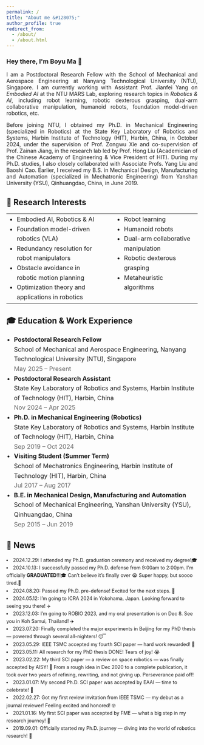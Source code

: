 ```yaml
---
permalink: /
title: "About me &#128075;"
author_profile: true
redirect_from: 
  - /about/
  - /about.html
---
```



<h3>Hey there, I'm Boyu Ma 🌟</h3>
<p align = "justify"> 
  I am a Postdoctoral Research Fellow with the School of Mechanical and Aerospace Engineering at Nanyang Technological University (NTU), Singapore. I am currently working with Assistant Prof. <a href="https://marsyang.site/" target="_blank" rel="noopener noreferrer" style="text-decoration: none;">Jianfei Yang</a> on <em>Embodied AI</em> at the <a href="https://marslab.tech/" target="_blank" rel="noopener noreferrer" style="text-decoration: none;">NTU MARS Lab</a>, exploring research topics in <em>Robotics & AI</em>, including robot learning, robotic dexterous grasping, dual-arm collaborative manipulation, humanoid robots, foundation model-driven robotics, etc.
</p> 
<p align = "justify"> 
Before joining NTU, I obtained my Ph.D. in Mechanical Engineering (specialized in Robotics) at the State Key Laboratory of Robotics and Systems, Harbin Institute of Technology (HIT), Harbin, China, in October 2024, under the supervision of Prof. <a href="https://homepage.hit.edu.cn/xiezongwu?lang=zh" target="_blank" rel="noopener noreferrer" style="text-decoration: none;">Zongwu Xie</a> and co-supervision of Prof. <a href="https://homepage.hit.edu.cn/jiangzainan?lang=zh" target="_blank" rel="noopener noreferrer" style="text-decoration: none;">Zainan Jiang</a>, in the research lab led by Prof. <a href="https://homepage.hit.edu.cn/liuhong?lang=zh" target="_blank" rel="noopener noreferrer" style="text-decoration: none;">Hong Liu</a> (Academician of the Chinese Academy of Engineering & Vice President of HIT). During my Ph.D. studies, I also closely collaborated with Associate Profs. <a href="https://homepage.hit.edu.cn/liuyanghit?lang=zh" target="_blank" rel="noopener noreferrer" style="text-decoration: none;">Yang Liu</a> and <a href="https://homepage.hit.edu.cn/caobaoshi?lang=zh" target="_blank" rel="noopener noreferrer" style="text-decoration: none;">Baoshi Cao</a>. Earlier, I received my B.S. in Mechanical Design, Manufacturing and Automation (specialized in Mechatronic Engineering) from Yanshan University (YSU), Qinhuangdao, China, in June 2019.
</p>


🤖 Research Interests
------
<table style="width: 100%; border-collapse: collapse; border: none; font-size: 16px; line-height: 1.6;">
  <tr>
    <td style="vertical-align: top; padding-right: 20px; border: none;">
      <ul style="margin: 0; padding-left: 1.2em; font-size: inherit; line-height: inherit;">
        <li>Embodied AI, Robotics & AI</li>
        <li>Foundation model-driven robotics (VLA)</li>
        <li>Redundancy resolution for robot manipulators</li>
        <li>Obstacle avoidance in robotic motion planning</li>
        <li>Optimization theory and applications in robotics</li>
      </ul>
    </td>
    <td style="vertical-align: top; padding-left: 20px; border: none;">
      <ul style="margin: 0; padding-left: 1.2em; font-size: inherit; line-height: inherit;">
        <li>Robot learning</li>
        <li>Humanoid robots</li>
        <li>Dual-arm collaborative manipulation</li>
        <li>Robotic dexterous grasping</li>
        <li>Metaheuristic algorithms</li>
      </ul>
    </td>
  </tr>
</table>





🎓 Education & Work Experience
------
<ul style="list-style: disc; padding-left: 20px; font-size: 16px; line-height: 1.6;">
  <li>
    <strong>Postdoctoral Research Fellow</strong><br>
    School of Mechanical and Aerospace Engineering, Nanyang Technological University (NTU), Singapore<br>
    <span style="color: #666;">May 2025 – Present</span>
  </li>
  <li>
    <strong>Postdoctoral Research Assistant</strong><br>
    State Key Laboratory of Robotics and Systems, Harbin Institute of Technology (HIT), Harbin, China<br>
    <span style="color: #666;">Nov 2024 – Apr 2025</span>
  </li>
  <li>
    <strong>Ph.D. in Mechanical Engineering (Robotics)</strong><br>
    State Key Laboratory of Robotics and Systems, Harbin Institute of Technology (HIT), Harbin, China<br>
    <span style="color: #666;">Sep 2019 – Oct 2024</span>
  </li>
  <li>
    <strong>Visiting Student (Summer Term)</strong><br>
    School of Mechatronics Engineering, Harbin Institute of Technology (HIT), Harbin, China<br>
    <span style="color: #666;">Jul 2017 – Aug 2017</span>
  </li>
  <li>
    <strong>B.E. in Mechanical Design, Manufacturing and Automation</strong><br>
    School of Mechanical Engineering, Yanshan University (YSU), Qinhuangdao, China<br>
    <span style="color: #666;">Sep 2015 – Jun 2019</span>
  </li>
</ul>

📣 News
------



<li style="font-size: 0.9em; line-height: 1.6;">2024.12.29: I attended my Ph.D. graduation ceremony and received my degree!🎓</li>
<li style="font-size: 0.9em; line-height: 1.6;">2024.10.13: I successfully passed my Ph.D. defense from 9:00am to 2:00pm. I'm officially <strong>GRADUATED</strong>!!!🎓 Can’t believe it’s finally over 😭 Super happy, but soooo tired.🤯</li>
<li style="font-size: 0.9em; line-height: 1.6;">2024.08.20: Passed my Ph.D. pre-defense! Excited for the next steps. 💪 </li>
<li style="font-size: 0.9em; line-height: 1.6;">2024.05.12: I’m going to ICRA 2024 in Yokohama, Japan. Looking forward to seeing you there! ✈️</li>
<li style="font-size: 0.9em; line-height: 1.6;">2023.12.03: I’m going to ROBIO 2023, and my oral presentation is on Dec 8. See you in Koh Samui, Thailand! ✈️</li>
<li style="font-size: 0.9em; line-height: 1.6;">2023.07.20: Finally completed the major experiments in Beijing for my PhD thesis — powered through several all-nighters! 😴</li>
<li style="font-size: 0.9em; line-height: 1.6;">2023.05.29: IEEE TSMC accepted my fourth SCI paper  — hard work rewarded! 💪</li>
<li style="font-size: 0.9em; line-height: 1.6;">2023.05.11: All research for my PhD thesis DONE! Tears of joy! 😭</li>
<li style="font-size: 0.9em; line-height: 1.6;">2023.02.22: My third SCI paper — a review on space robotics — was finally accepted by AISY! 🚀 From a rough idea in Dec 2020 to a complete publication, it took over two years of refining, rewriting, and not giving up. Perseverance paid off! </li>
<li style="font-size: 0.9em; line-height: 1.6;">2023.01.07: My second Ph.D. SCI paper was accepted by EAAI — time to celebrate! 🎉</li>
<li style="font-size: 0.9em; line-height: 1.6;">2022.02.27: Got my first review invitation from IEEE TSMC — my debut as a journal reviewer! Feeling excited and honored! 🤓 </li>
<li style="font-size: 0.9em; line-height: 1.6;">2021.01.16: My first SCI paper was accepted by FME — what a big step in my research journey! 🎉</li>
<li style="font-size: 0.9em; line-height: 1.6;">2019.09.01: Officially started my Ph.D. journey — diving into the world of robotics research! 🤩</li>


